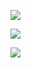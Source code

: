 

![](https://gitee.com/hxc8/images7/raw/master/img/202407190022025.jpg)



![](https://gitee.com/hxc8/images7/raw/master/img/202407190023191.jpg)



![](https://gitee.com/hxc8/images7/raw/master/img/202407190023629.jpg)

